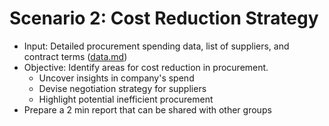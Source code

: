 # Scenario 2: Cost Reduction Strategy
- Input: Detailed procurement spending data, list of suppliers, and contract terms ([data.md](data.md))
- Objective: Identify areas for cost reduction in procurement.
  - Uncover insights in company's spend
  - Devise negotiation strategy for suppliers
  - Highlight potential inefficient procurement
- Prepare a 2 min report that can be shared with other groups
